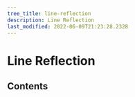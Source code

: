 ```yaml
---
tree_title: line-reflection
description: Line Reflection
last_modified: 2022-06-09T21:23:28.2328
---
```


# Line Reflection

## Contents
